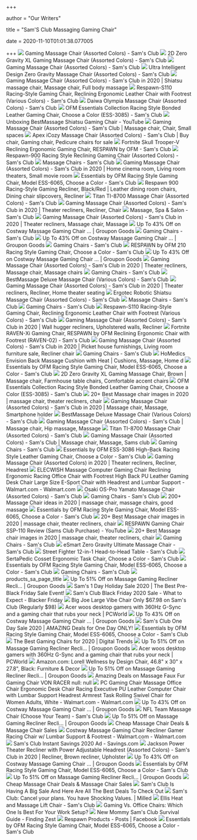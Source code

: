 +++
        
author = "Our Writers"
        
title = "Sam'S Club Massaging Gaming Chair"
        
date = 2020-11-10T01:01:38.077005
        
+++
[ ![](https://scene7.samsclub.com/is/image/samsclub/0084883701187_A)](https://scene7.samsclub.com/is/image/samsclub/0084883701187_A) Gaming Massage Chair (Assorted Colors) - Sam's Club
[ ![](https://scene7.samsclub.com/is/image/samsclub/0084883703389_A)](https://scene7.samsclub.com/is/image/samsclub/0084883703389_A) 2D Zero Gravity XL Gaming Massage Chair (Assorted Colors) - Sam's Club
[ ![](https://scene7.samsclub.com/is/image/samsclub/0084883701187_B?wid=280&hei=280)](https://scene7.samsclub.com/is/image/samsclub/0084883701187_B?wid=280&hei=280) Gaming Massage Chair (Assorted Colors) - Sam's Club
[ ![](https://scene7.samsclub.com/is/image/samsclub/0084883701324_A)](https://scene7.samsclub.com/is/image/samsclub/0084883701324_A) Ultra Intelligent Design Zero Gravity Massage Chair (Assorted Colors) - Sam's  Club
[ ![](https://i.pinimg.com/originals/f0/e0/2a/f0e02a190310f429968bf4883d438072.jpg)](https://i.pinimg.com/originals/f0/e0/2a/f0e02a190310f429968bf4883d438072.jpg) Gaming Massage Chair (Assorted Colors) - Sam's Club in 2020 | Shiatsu massage  chair, Massage chair, Full body massage
[ ![](https://scene7.samsclub.com/is/image/samsclub/0084512309576_A)](https://scene7.samsclub.com/is/image/samsclub/0084512309576_A) Respawn-S110 Racing-Style Gaming Chair, Reclining Ergonomic Leather Chair  with Footrest (Various Colors) - Sam's Club
[ ![](https://scene7.samsclub.com/is/image/samsclub/0004565601167_A?$DT_PDP_Image$)](https://scene7.samsclub.com/is/image/samsclub/0004565601167_A?$DT_PDP_Image$) Daiwa Olympia Massage Chair (Assorted Colors) - Sam's Club
[ ![](https://scene7.samsclub.com/is/image/samsclub/0084512308930_A)](https://scene7.samsclub.com/is/image/samsclub/0084512308930_A) OFM Essentials Collection Racing Style Bonded Leather Gaming Chair, Choose  a Color (ESS-3085) - Sam's Club
[ ![](https://i.ytimg.com/vi/XtBsPh0SceI/maxresdefault.jpg)](https://i.ytimg.com/vi/XtBsPh0SceI/maxresdefault.jpg) Unboxing BestMassage Shiatsu Gaming Chair - YouTube
[ ![](https://i.pinimg.com/474x/d8/76/e9/d876e9bd9d50b94055ad9d2db45c3d8a.jpg)](https://i.pinimg.com/474x/d8/76/e9/d876e9bd9d50b94055ad9d2db45c3d8a.jpg) Gaming Massage Chair (Assorted Colors) - Sam's Club | Massage chair, Chair,  Small spaces
[ ![](https://i.pinimg.com/originals/1a/b6/ce/1ab6ce09c3d951e6cf6a842c4f19fc0b.jpg)](https://i.pinimg.com/originals/1a/b6/ce/1ab6ce09c3d951e6cf6a842c4f19fc0b.jpg) Apex iCozy Massage Chair (Assorted Colors) - Sam's Club | Buy chair, Gaming  chair, Pedicure chairs for sale
[ ![](https://scene7.samsclub.com/is/image/samsclub/0019276701166_A)](https://scene7.samsclub.com/is/image/samsclub/0019276701166_A) Fortnite Skull Trooper-V Reclining Ergonomic Gaming Chair, RESPAWN by OFM - Sam's  Club
[ ![](https://scene7.samsclub.com/is/image/samsclub/0019276700951_A?$DT_PDP_Image$)](https://scene7.samsclub.com/is/image/samsclub/0019276700951_A?$DT_PDP_Image$) Respawn-900 Racing Style Reclining Gaming Chair (Assorted Colors) - Sam's  Club
[ ![](https://scene7.samsclub.com/is/image/samsclub/0081251203725_A?wid=280&hei=280)](https://scene7.samsclub.com/is/image/samsclub/0081251203725_A?wid=280&hei=280) Massage Chairs - Sam's Club
[ ![](https://i.pinimg.com/originals/5a/ef/33/5aef33b230aa14df299ed2ecad8b2e59.jpg)](https://i.pinimg.com/originals/5a/ef/33/5aef33b230aa14df299ed2ecad8b2e59.jpg) Gaming Massage Chair (Assorted Colors) - Sam's Club in 2020 | Home cinema  room, Living room theaters, Small movie room
[ ![](https://scene7.samsclub.com/is/image/samsclub/0084512309682_A?wid=280&hei=280)](https://scene7.samsclub.com/is/image/samsclub/0084512309682_A?wid=280&hei=280) Essentials by OFM Racing Style Gaming Chair, Model ESS-6065, Choose a Color  - Sam's Club
[ ![](https://i.pinimg.com/originals/87/ae/0d/87ae0d7af38e85a7a50a1a58d8b6e303.jpg)](https://i.pinimg.com/originals/87/ae/0d/87ae0d7af38e85a7a50a1a58d8b6e303.jpg) Respawn 900 Racing-Style Gaming Recliner, Black/Red | Leather dining room  chairs, Dining chair slipcovers, Recliner
[ ![](x-raw-image:///326f5976a3827e300cb9edfdbf176a05b99ec7ebdc7d1378303706a20d8bfa76)](x-raw-image:///326f5976a3827e300cb9edfdbf176a05b99ec7ebdc7d1378303706a20d8bfa76) Titan TI-8700 Massage Chair (Assorted Colors) - Sam's Club
[ ![](https://i.pinimg.com/originals/b9/bd/28/b9bd289096c1a55e8e3a5a2fa7d0c133.jpg)](https://i.pinimg.com/originals/b9/bd/28/b9bd289096c1a55e8e3a5a2fa7d0c133.jpg) Gaming Massage Chair (Assorted Colors) - Sam's Club in 2020 | Theater  recliners, Recliner, Chair
[ ![](https://scene7.samsclub.com/is/image/samsclub/0089254500065_A?$img_size_380x380$)](https://scene7.samsclub.com/is/image/samsclub/0089254500065_A?$img_size_380x380$) Massage, Spa & Salon - Sam's Club
[ ![](https://i.pinimg.com/originals/48/11/bb/4811bba48ac46b8d45c8412912c23b7d.jpg)](https://i.pinimg.com/originals/48/11/bb/4811bba48ac46b8d45c8412912c23b7d.jpg) Gaming Massage Chair (Assorted Colors) - Sam's Club in 2020 | Theater  recliners, Massage chair, Massage
[ ![](https://img.grouponcdn.com/stores/3W8GoFDXXFZA3sGVuKg3yiqwjmMF/storesoi31671873-2000x1200/v1/c700x420.jpg)](https://img.grouponcdn.com/stores/3W8GoFDXXFZA3sGVuKg3yiqwjmMF/storesoi31671873-2000x1200/v1/c700x420.jpg) Up To 43% Off on Costway Massage Gaming Chair ... | Groupon Goods
[ ![](https://scene7.samsclub.com/is/image/samsclub/0071322827109_A?wid=280&hei=280)](https://scene7.samsclub.com/is/image/samsclub/0071322827109_A?wid=280&hei=280) Gaming Chairs - Sam's Club
[ ![](https://img.grouponcdn.com/stores/3wTvAXtToW2vBy7s8NoFAcjuxVEe/storespi14893507-1400x840/v1/c700x420.jpg)](https://img.grouponcdn.com/stores/3wTvAXtToW2vBy7s8NoFAcjuxVEe/storespi14893507-1400x840/v1/c700x420.jpg) Up To 43% Off on Costway Massage Gaming Chair ... | Groupon Goods
[ ![](https://scene7.samsclub.com/is/image/samsclub/0019276701170_A?wid=280&hei=280)](https://scene7.samsclub.com/is/image/samsclub/0019276701170_A?wid=280&hei=280) Gaming Chairs - Sam's Club
[ ![](https://scene7.samsclub.com/is/image/samsclub/0019276701355_B?wid=280&hei=280)](https://scene7.samsclub.com/is/image/samsclub/0019276701355_B?wid=280&hei=280) RESPAWN by OFM 210 Racing Style Gaming Chair, Choose a Color - Sam's Club
[ ![](https://img.grouponcdn.com/stores/2DHK7JaWMMMFTJWqm6fPJBmH5G5z/storesoi31671585-2000x1200/v1/c700x420.jpg)](https://img.grouponcdn.com/stores/2DHK7JaWMMMFTJWqm6fPJBmH5G5z/storesoi31671585-2000x1200/v1/c700x420.jpg) Up To 43% Off on Costway Massage Gaming Chair ... | Groupon Goods
[ ![](https://i.pinimg.com/originals/b0/7f/e7/b07fe7f0d52e10de651f11071c489c5d.jpg)](https://i.pinimg.com/originals/b0/7f/e7/b07fe7f0d52e10de651f11071c489c5d.jpg) Gaming Massage Chair (Assorted Colors) - Sam's Club in 2020 | Theater  recliners, Massage chair, Massage chairs
[ ![](https://scene7.samsclub.com/is/image/samsclub/0085000944703_A?wid=280&hei=280)](https://scene7.samsclub.com/is/image/samsclub/0085000944703_A?wid=280&hei=280) Gaming Chairs - Sam's Club
[ ![](https://scene7.samsclub.com/is/image/samsclub/0084883700005_B?wid=280&hei=280)](https://scene7.samsclub.com/is/image/samsclub/0084883700005_B?wid=280&hei=280) BestMassage Deluxe Massage Chair (Various Colors) - Sam's Club
[ ![](https://i.pinimg.com/originals/bd/77/24/bd7724e17e760e65e9821f710adc819e.jpg)](https://i.pinimg.com/originals/bd/77/24/bd7724e17e760e65e9821f710adc819e.jpg) Gaming Massage Chair (Assorted Colors) - Sam's Club in 2020 | Theater  recliners, Recliner, Home theater seating
[ ![](https://scene7.samsclub.com/is/image/samsclub/0692566223601_A)](https://scene7.samsclub.com/is/image/samsclub/0692566223601_A) Ergotec Robotic Shiatsu Massage Chair (Assorted Colors) - Sam's Club
[ ![](https://scene7.samsclub.com/is/image/samsclub/0085261900729_A?wid=280&hei=280)](https://scene7.samsclub.com/is/image/samsclub/0085261900729_A?wid=280&hei=280) Massage Chairs - Sam's Club
[ ![](https://scene7.samsclub.com/is/image/samsclub/0019469601040_A?wid=280&hei=280)](https://scene7.samsclub.com/is/image/samsclub/0019469601040_A?wid=280&hei=280) Gaming Chairs - Sam's Club
[ ![](https://scene7.samsclub.com/is/image/samsclub/0084512309576_B?wid=280&hei=280)](https://scene7.samsclub.com/is/image/samsclub/0084512309576_B?wid=280&hei=280) Respawn-S110 Racing-Style Gaming Chair, Reclining Ergonomic Leather Chair  with Footrest (Various Colors) - Sam's Club
[ ![](https://i.pinimg.com/474x/30/d4/8d/30d48d689f8fec34a38a6a966a4a4f64.jpg)](https://i.pinimg.com/474x/30/d4/8d/30d48d689f8fec34a38a6a966a4a4f64.jpg) Gaming Massage Chair (Assorted Colors) - Sam's Club in 2020 | Wall hugger  recliners, Upholstered walls, Recliner
[ ![](https://scene7.samsclub.com/is/image/samsclub/0019276701168_B?wid=280&hei=280)](https://scene7.samsclub.com/is/image/samsclub/0019276701168_B?wid=280&hei=280) Fortnite RAVEN-Xi Gaming Chair, RESPAWN by OFM Reclining Ergonomic Chair  with Footrest (RAVEN-02) - Sam's Club
[ ![](https://i.pinimg.com/474x/a8/3f/a9/a83fa99e45d9a4473e67e44304ba17f0.jpg)](https://i.pinimg.com/474x/a8/3f/a9/a83fa99e45d9a4473e67e44304ba17f0.jpg) Gaming Massage Chair (Assorted Colors) - Sam's Club in 2020 | Picket house  furnishings, Living room furniture sale, Recliner chair
[ ![](https://scene7.samsclub.com/is/image/samsclub/0084512309593_A?wid=280&hei=280)](https://scene7.samsclub.com/is/image/samsclub/0084512309593_A?wid=280&hei=280) Gaming Chairs - Sam's Club
[ ![](https://i.pinimg.com/originals/08/82/80/088280c976775eecfc4c1f129ef2b96e.jpg)](https://i.pinimg.com/originals/08/82/80/088280c976775eecfc4c1f129ef2b96e.jpg) HoMedics Envision Back Massage Cushion with Heat | Cushions, Massage, Home d
[ ![](https://scene7.samsclub.com/is/image/samsclub/0084512309682_A)](https://scene7.samsclub.com/is/image/samsclub/0084512309682_A) Essentials by OFM Racing Style Gaming Chair, Model ESS-6065, Choose a Color  - Sam's Club
[ ![](https://i.pinimg.com/474x/af/ce/23/afce23aa5e9bed9d7875732c012ffcf4.jpg)](https://i.pinimg.com/474x/af/ce/23/afce23aa5e9bed9d7875732c012ffcf4.jpg) 2D Zero Gravity XL Gaming Massage Chair, Brown | Massage chair, Farmhouse  table chairs, Comfortable accent chairs
[ ![](https://scene7.samsclub.com/is/image/samsclub/0084512308930_B?wid=280&hei=280)](https://scene7.samsclub.com/is/image/samsclub/0084512308930_B?wid=280&hei=280) OFM Essentials Collection Racing Style Bonded Leather Gaming Chair, Choose  a Color (ESS-3085) - Sam's Club
[ ![](https://i.pinimg.com/236x/71/13/ea/7113ea58633150fee249b4cb0f50da25.jpg)](https://i.pinimg.com/236x/71/13/ea/7113ea58633150fee249b4cb0f50da25.jpg) 20+ Best Massage chair images in 2020 | massage chair, theater recliners,  chair
[ ![](https://i.pinimg.com/originals/91/0c/9c/910c9c2e545011164e8b7a8d5e849634.jpg)](https://i.pinimg.com/originals/91/0c/9c/910c9c2e545011164e8b7a8d5e849634.jpg) Gaming Massage Chair (Assorted Colors) - Sam's Club in 2020 | Massage chair,  Massage, Smartphone holder
[ ![](https://scene7.samsclub.com/is/image/samsclub/0084883700005_A)](https://scene7.samsclub.com/is/image/samsclub/0084883700005_A) BestMassage Deluxe Massage Chair (Various Colors) - Sam's Club
[ ![](https://i.pinimg.com/564x/0b/12/49/0b1249c4e5cfcdc6377f0d414a40a170.jpg)](https://i.pinimg.com/564x/0b/12/49/0b1249c4e5cfcdc6377f0d414a40a170.jpg) Gaming Massage Chair (Assorted Colors) - Sam's Club | Massage chair, Hip  massage, Massage
[ ![](https://scene7.samsclub.com/is/image/samsclub/0085731400537_B?wid=280&hei=280)](https://scene7.samsclub.com/is/image/samsclub/0085731400537_B?wid=280&hei=280) Titan TI-8700 Massage Chair (Assorted Colors) - Sam's Club
[ ![](https://i.pinimg.com/originals/b3/6c/c3/b36cc36db2692e567b2ea8e5e2ffec0d.png)](https://i.pinimg.com/originals/b3/6c/c3/b36cc36db2692e567b2ea8e5e2ffec0d.png) Gaming Massage Chair (Assorted Colors) - Sam's Club | Massage chair, Massage,  Sams club
[ ![](https://scene7.samsclub.com/is/image/samsclub/0065629250145_A?$img_size_380x380$)](https://scene7.samsclub.com/is/image/samsclub/0065629250145_A?$img_size_380x380$) Gaming Chairs - Sam's Club
[ ![](https://scene7.samsclub.com/is/image/samsclub/0084512309063_B?wid=280&hei=280)](https://scene7.samsclub.com/is/image/samsclub/0084512309063_B?wid=280&hei=280) Essentials by OFM ESS-3086 High-Back Racing Style Leather Gaming Chair,  Choose a Color - Sam's Club
[ ![](https://i.pinimg.com/474x/d2/69/e2/d269e21bbfd729924aea10d040c12f13.jpg)](https://i.pinimg.com/474x/d2/69/e2/d269e21bbfd729924aea10d040c12f13.jpg) Gaming Massage Chair (Assorted Colors) in 2020 | Theater recliners,  Recliner, Headrest
[ ![](https://i5.walmartimages.com/asr/ac4a7b78-b4d6-4931-a183-f8d04eaea978_1.a03c881316b96dca561824dc0a5754f2.jpeg)](https://i5.walmartimages.com/asr/ac4a7b78-b4d6-4931-a183-f8d04eaea978_1.a03c881316b96dca561824dc0a5754f2.jpeg) ELECWISH Massage Computer Gaming Chair Reclining Ergonomic Racing Office  Chair with Footrest High Back PU Leather Gaming Desk Chair Large Size  E-Sport Chair with Headrest and Lumbar Support - Walmart.com - Walmart.com
[ ![](https://scene7.samsclub.com/is/image/samsclub/0081251203480_A)](https://scene7.samsclub.com/is/image/samsclub/0081251203480_A) Osaki OS-Pro Yamato Massage Chair (Assorted Colors) - Sam's Club
[ ![](https://scene7.samsclub.com/is/image/samsclub/0076949867928_A?wid=280&hei=280)](https://scene7.samsclub.com/is/image/samsclub/0076949867928_A?wid=280&hei=280) Gaming Chairs - Sam's Club
[ ![](https://i.pinimg.com/236x/3b/0f/f1/3b0ff13b1f8521630ab1f0afaf299d48.jpg)](https://i.pinimg.com/236x/3b/0f/f1/3b0ff13b1f8521630ab1f0afaf299d48.jpg) 200+ Massage Chair ideas in 2020 | massage chair, massage chairs, good  massage
[ ![](https://smedia.webcollage.net/rwvfp/wc/cp/1550695500345_a9c6d0ce-e145-4f67-88b9-f49bcf95f718/module/ofm//_cp/products/1519160951969/tab-1a39aefd-e6e3-4390-aae7-cdab3abca8be/95add42d-514b-438f-b942-4efe453e5028.jpg.w960.jpg)](https://smedia.webcollage.net/rwvfp/wc/cp/1550695500345_a9c6d0ce-e145-4f67-88b9-f49bcf95f718/module/ofm//_cp/products/1519160951969/tab-1a39aefd-e6e3-4390-aae7-cdab3abca8be/95add42d-514b-438f-b942-4efe453e5028.jpg.w960.jpg) Essentials by OFM Racing Style Gaming Chair, Model ESS-6065, Choose a Color  - Sam's Club
[ ![](https://i.pinimg.com/236x/7f/da/73/7fda7371fca46059e5f9b43fb8afb386.jpg)](https://i.pinimg.com/236x/7f/da/73/7fda7371fca46059e5f9b43fb8afb386.jpg) 20+ Best Massage chair images in 2020 | massage chair, theater recliners,  chair
[ ![](https://i.ytimg.com/vi/xm10QUpLm2I/maxresdefault.jpg)](https://i.ytimg.com/vi/xm10QUpLm2I/maxresdefault.jpg) RESPAWN Gaming Chair SSP-110 Review (Sams Club Purchase) - YouTube
[ ![](https://i.pinimg.com/236x/34/1c/7a/341c7aab1cc9430fabd8ad99672f0372.jpg)](https://i.pinimg.com/236x/34/1c/7a/341c7aab1cc9430fabd8ad99672f0372.jpg) 20+ Best Massage chair images in 2020 | massage chair, theater recliners,  chair
[ ![](https://scene7.samsclub.com/is/image/samsclub/0019276701169_A?wid=280&hei=280)](https://scene7.samsclub.com/is/image/samsclub/0019276701169_A?wid=280&hei=280) Gaming Chairs - Sam's Club
[ ![](https://scene7.samsclub.com/is/image/samsclub/0085261900729_B?wid=280&hei=280)](https://scene7.samsclub.com/is/image/samsclub/0085261900729_B?wid=280&hei=280) eSmart Zero Gravity Ultimate Massage Chair - Sam's Club
[ ![](x-raw-image:///51ffe4c564cd2a661ebf3ad5666e4f40b78f600a3071c6ae46f4bc081886f5be)](x-raw-image:///51ffe4c564cd2a661ebf3ad5666e4f40b78f600a3071c6ae46f4bc081886f5be) Street Fighter 12-in-1 Head-to-Head Table - Sam's Club
[ ![](x-raw-image:///6fa92e26f2677d6fa97f111e399b8cc5de6de40e7386cbf737bc2aedd4c49890)](x-raw-image:///6fa92e26f2677d6fa97f111e399b8cc5de6de40e7386cbf737bc2aedd4c49890) SertaPedic Cosset Ergonomic Task Chair, Choose a Color - Sam's Club
[ ![](https://smedia.webcollage.net/rwvfp/wc/cp/1550695500345_a9c6d0ce-e145-4f67-88b9-f49bcf95f718/module/ofm//_cp/products/1519160951969/tab-1a39aefd-e6e3-4390-aae7-cdab3abca8be/a7be5884-e0c6-45c3-8ede-4784592c869c.jpg.w960.jpg)](https://smedia.webcollage.net/rwvfp/wc/cp/1550695500345_a9c6d0ce-e145-4f67-88b9-f49bcf95f718/module/ofm//_cp/products/1519160951969/tab-1a39aefd-e6e3-4390-aae7-cdab3abca8be/a7be5884-e0c6-45c3-8ede-4784592c869c.jpg.w960.jpg) Essentials by OFM Racing Style Gaming Chair, Model ESS-6065, Choose a Color  - Sam's Club
[ ![](https://scene7.samsclub.com/is/image/samsclub/0085000944759_A?wid=280&hei=280)](https://scene7.samsclub.com/is/image/samsclub/0085000944759_A?wid=280&hei=280) Gaming Chairs - Sam's Club
[ ![](http://www.jawabsale.jawabstg.com/themes/jawabsale/images/products/samsclub-logo.png)](http://www.jawabsale.jawabstg.com/themes/jawabsale/images/products/samsclub-logo.png) products_sa_page_title
[ ![](https://img.grouponcdn.com/stores/tpe38hP1V5GXA9ZR61zypxaVKPE/storesoi36208015-2000x1200/v1/c700x420.jpg)](https://img.grouponcdn.com/stores/tpe38hP1V5GXA9ZR61zypxaVKPE/storesoi36208015-2000x1200/v1/c700x420.jpg) Up To 51% Off on Massage Gaming Recliner Recli... | Groupon Goods
[ ![](https://www.passionforsavings.com/content/uploads/2018/11/Sams-Club-Sale-Featured.jpg)](https://www.passionforsavings.com/content/uploads/2018/11/Sams-Club-Sale-Featured.jpg) Sam's 1 Day Holiday Sale 2020 | The Best Pre-Black Friday Sale Event!
[ ![](https://www.blackerfriday.com/wp-content/uploads/2020/10/Sams-Club-Black-Friday-Ad-2020-4.png)](https://www.blackerfriday.com/wp-content/uploads/2020/10/Sams-Club-Black-Friday-Ad-2020-4.png) Sam's Club Black Friday 2020 Sale - What to Expect - Blacker Friday
[ ![](https://hip2save.com/wp-content/uploads/2020/04/Big-Joe-Chair.jpg?resize=1024%2C538&strip=all)](https://hip2save.com/wp-content/uploads/2020/04/Big-Joe-Chair.jpg?resize=1024%2C538&strip=all) Big Joe Large Vibe Chair Only $67.98 on Sam's Club (Regularly $98)
[ ![](https://images.idgesg.net/images/article/2020/06/acer-predator-osim-gaming-chair-primary-100849804-large.jpg)](https://images.idgesg.net/images/article/2020/06/acer-predator-osim-gaming-chair-primary-100849804-large.jpg) Acer woos desktop gamers with 360Hz G-Sync and a gaming chair that rubs  your neck | PCWorld
[ ![](https://img.grouponcdn.com/stores/46ZZveBTJZzLmC7KrLtw6LdjLSEa/storesoi31671707-2000x1200/v1/c700x420.jpg)](https://img.grouponcdn.com/stores/46ZZveBTJZzLmC7KrLtw6LdjLSEa/storesoi31671707-2000x1200/v1/c700x420.jpg) Up To 43% Off on Costway Massage Gaming Chair ... | Groupon Goods
[ ![](https://www.passionforsavings.com/content/uploads/2019/10/Sams-Club-One-Day-Sale-7.jpg)](https://www.passionforsavings.com/content/uploads/2019/10/Sams-Club-One-Day-Sale-7.jpg) Sam's Club One Day Sale 2020 | AMAZING Deals for One Day ONLY!
[ ![](https://smedia.webcollage.net/rwvfp/wc/cp/1550695500345_a9c6d0ce-e145-4f67-88b9-f49bcf95f718/module/ofm//_cp/products/1519160951969/tab-03a11d0f-795f-41ec-9894-028f6db2025d/0bd8ff66-6ee8-4eb8-b24a-0f3752de4970.mp4.poster.jpg.w1920.jpg)](https://smedia.webcollage.net/rwvfp/wc/cp/1550695500345_a9c6d0ce-e145-4f67-88b9-f49bcf95f718/module/ofm//_cp/products/1519160951969/tab-03a11d0f-795f-41ec-9894-028f6db2025d/0bd8ff66-6ee8-4eb8-b24a-0f3752de4970.mp4.poster.jpg.w1920.jpg) Essentials by OFM Racing Style Gaming Chair, Model ESS-6065, Choose a Color  - Sam's Club
[ ![](https://icdn3.digitaltrends.com/image/digitaltrends/respawn-900-reclining-gaming-chair-382x215.jpg)](https://icdn3.digitaltrends.com/image/digitaltrends/respawn-900-reclining-gaming-chair-382x215.jpg) The Best Gaming Chairs for 2020 | Digital Trends
[ ![](https://img.grouponcdn.com/stores/36ZSGLWs9HPiqmzvhnxWgWhQxcQv/storesoi36208027-2000x1200/v1/c700x420.jpg)](https://img.grouponcdn.com/stores/36ZSGLWs9HPiqmzvhnxWgWhQxcQv/storesoi36208027-2000x1200/v1/c700x420.jpg) Up To 51% Off on Massage Gaming Recliner Recli... | Groupon Goods
[ ![](https://images.idgesg.net/images/article/2020/06/predator-gaming-chair-x-osim-pgc090-high_01-100849723-large.jpg)](https://images.idgesg.net/images/article/2020/06/predator-gaming-chair-x-osim-pgc090-high_01-100849723-large.jpg) Acer woos desktop gamers with 360Hz G-Sync and a gaming chair that rubs  your neck | PCWorld
[ ![](https://images-na.ssl-images-amazon.com/images/I/81ik4vIwzsL._AC_SX679_.jpg)](https://images-na.ssl-images-amazon.com/images/I/81ik4vIwzsL._AC_SX679_.jpg) Amazon.com: Lorell Wellness by Design Chair, 46.8" x 30" x 27.8", Black:  Furniture & Decor
[ ![](https://img.grouponcdn.com/stores/2bnpzrTa7C1J4KNy3cXVNiNPsiFT/storesoi36208063-2000x1200/v1/sc600x600.jpg)](https://img.grouponcdn.com/stores/2bnpzrTa7C1J4KNy3cXVNiNPsiFT/storesoi36208063-2000x1200/v1/sc600x600.jpg) Up To 51% Off on Massage Gaming Recliner Recli... | Groupon Goods
[ ![](https://images.prod.meredith.com/product/f9542caf9b8c8760800550715e41a0e8/1596968061625/l/von-racer-gaming-chair-von-racer-upholstery-color-black)](https://images.prod.meredith.com/product/f9542caf9b8c8760800550715e41a0e8/1596968061625/l/von-racer-gaming-chair-von-racer-upholstery-color-black) Amazing Deals on Massage Faux Fur Gaming Chair VON RACER null: null
[ ![](https://i5.walmartimages.com/asr/389aaf4d-b17d-4e5b-ad6a-2615704dfcea_1.d0fb6a13c6851a2afebd163c6ef05d57.jpeg)](https://i5.walmartimages.com/asr/389aaf4d-b17d-4e5b-ad6a-2615704dfcea_1.d0fb6a13c6851a2afebd163c6ef05d57.jpeg) PC Gaming Chair Massage Office Chair Ergonomic Desk Chair Racing Executive  PU Leather Computer Chair with Lumbar Support Headrest Armrest Task Rolling  Swivel Chair for Women Adults, White - Walmart.com - Walmart.com
[ ![](https://img.grouponcdn.com/stores/2zhjXbhN6vQWXs2KNzpaytkQPa5x/storesoi31671619-2000x1200/v1/sc600x600.jpg)](https://img.grouponcdn.com/stores/2zhjXbhN6vQWXs2KNzpaytkQPa5x/storesoi31671619-2000x1200/v1/sc600x600.jpg) Up To 43% Off on Costway Massage Gaming Chair ... | Groupon Goods
[ ![](https://scene7.samsclub.com/is/image/samsclub/0040980057937_A)](https://scene7.samsclub.com/is/image/samsclub/0040980057937_A) NFL Team Massage Chair (Choose Your Team) - Sam's Club
[ ![](https://img.grouponcdn.com/stores/2eXQ9gpBSgB41zZ97ahpKugbrMob/storespi14835357-2000x1200/v1/c700x420.jpg)](https://img.grouponcdn.com/stores/2eXQ9gpBSgB41zZ97ahpKugbrMob/storespi14835357-2000x1200/v1/c700x420.jpg) Up To 51% Off on Massage Gaming Recliner Recli... | Groupon Goods
[ ![](https://www.dealsplus.com/ai/268x268/dealimage/20000/8510000/8510269_1601058436.jpg)](https://www.dealsplus.com/ai/268x268/dealimage/20000/8510000/8510269_1601058436.jpg) Cheap Massage Chair Deals & Massage Chair Sales
[ ![](https://i5.walmartimages.com/asr/93f8ad1a-0910-41f0-acb0-c6e7dc76b76f_1.a9208f45628f40ec484d5a682911b73c.jpeg)](https://i5.walmartimages.com/asr/93f8ad1a-0910-41f0-acb0-c6e7dc76b76f_1.a9208f45628f40ec484d5a682911b73c.jpeg) Costway Massage Gaming Chair Recliner Gamer Racing Chair w/ Lumbar Support  & Footrest - Walmart.com - Walmart.com
[ ![](https://node3.sdccdn.com/images/circular/4918950.jpeg)](https://node3.sdccdn.com/images/circular/4918950.jpeg) Sam's Club Instant Savings 2020 Ad - Savings.com
[ ![](https://i.pinimg.com/474x/65/3e/ff/653efff676e37877784b09a684742584.jpg)](https://i.pinimg.com/474x/65/3e/ff/653efff676e37877784b09a684742584.jpg) Jackson Power Theater Recliner with Power Adjustable Headrest (Assorted  Colors) - Sam's Club in 2020 | Recliner, Brown recliner, Upholster
[ ![](https://img.grouponcdn.com/stores/2uPjEEejDXXEVAVSsP7UpFAhRxVn/storesoi31671849-2000x1200/v1/c700x420.jpg)](https://img.grouponcdn.com/stores/2uPjEEejDXXEVAVSsP7UpFAhRxVn/storesoi31671849-2000x1200/v1/c700x420.jpg) Up To 43% Off on Costway Massage Gaming Chair ... | Groupon Goods
[ ![](https://smedia.webcollage.net/rwvfp/wc/cp/1550695500345_a9c6d0ce-e145-4f67-88b9-f49bcf95f718/module/ofm//_cp/products/1519160951969/tab-1a39aefd-e6e3-4390-aae7-cdab3abca8be/4452e4fd-1c45-4398-90df-e3cd51e6bbe2.jpg.w960.jpg)](https://smedia.webcollage.net/rwvfp/wc/cp/1550695500345_a9c6d0ce-e145-4f67-88b9-f49bcf95f718/module/ofm//_cp/products/1519160951969/tab-1a39aefd-e6e3-4390-aae7-cdab3abca8be/4452e4fd-1c45-4398-90df-e3cd51e6bbe2.jpg.w960.jpg) Essentials by OFM Racing Style Gaming Chair, Model ESS-6065, Choose a Color  - Sam's Club
[ ![](https://img.grouponcdn.com/stores/22x4CKZs6g8vWB6ytctx74g6kjXT/storesoi36208115-2000x1200/v1/c700x420.jpg)](https://img.grouponcdn.com/stores/22x4CKZs6g8vWB6ytctx74g6kjXT/storesoi36208115-2000x1200/v1/c700x420.jpg) Up To 51% Off on Massage Gaming Recliner Recli... | Groupon Goods
[ ![](https://www.dealsplus.com/ai/268x268/dealimage/20000/8554000/8554214_1603073667.jpg)](https://www.dealsplus.com/ai/268x268/dealimage/20000/8554000/8554214_1603073667.jpg) Cheap Massage Chair Deals & Massage Chair Sales
[ ![](https://img.buzzfeed.com/buzzfeed-static/static/2020-08/6/15/asset/a40927c447a5/sub-buzz-2127-1596727759-25.png?downsize=900:*&output-format=auto&output-quality=auto)](https://img.buzzfeed.com/buzzfeed-static/static/2020-08/6/15/asset/a40927c447a5/sub-buzz-2127-1596727759-25.png?downsize=900:*&output-format=auto&output-quality=auto) Sam's Club Is Having A Big Sale And Here Are All The Best Deals To Check Out
[ ![](https://images.milled.com/2020-01-23/kBYXcq8m963h3oTY/0AotA0JrvLuq.png)](https://images.milled.com/2020-01-23/kBYXcq8m963h3oTY/0AotA0JrvLuq.png) Sam's Club: Cancel your plans. You have Shocking Values. | Milled
[ ![](https://scene7.samsclub.com/is/image/samsclub/0060587626825_A)](https://scene7.samsclub.com/is/image/samsclub/0060587626825_A) Ellis Heat and Massage Lift Chair - Sam's Club
[ ![](https://specials-images.forbesimg.com/imageserve/5e8f51b8b4aaaa0006ecf1a5/960x0.jpg?fit=scale)](https://specials-images.forbesimg.com/imageserve/5e8f51b8b4aaaa0006ecf1a5/960x0.jpg?fit=scale) Gaming Vs. Office Chairs: Which One Is Best For Your Work Setup?
[ ![](https://www.findingzest.com/wp-content/uploads/2015/08/SamsClub_3.jpg)](https://www.findingzest.com/wp-content/uploads/2015/08/SamsClub_3.jpg) New Mommy Sam's Club Survival Guide - Finding Zest
[ ![](https://lookaside.fbsbx.com/lookaside/crawler/media/?media_id=1024188097997957)](https://lookaside.fbsbx.com/lookaside/crawler/media/?media_id=1024188097997957) Respawn Products - Posts | Facebook
[ ![](https://smedia.webcollage.net/rwvfp/wc/cp/1550695500345_a9c6d0ce-e145-4f67-88b9-f49bcf95f718/module/ofm//_cp/products/1519160951969/tab-1a39aefd-e6e3-4390-aae7-cdab3abca8be/3368e780-c155-4d1b-821d-faf7e58ee106.jpg.w960.jpg)](https://smedia.webcollage.net/rwvfp/wc/cp/1550695500345_a9c6d0ce-e145-4f67-88b9-f49bcf95f718/module/ofm//_cp/products/1519160951969/tab-1a39aefd-e6e3-4390-aae7-cdab3abca8be/3368e780-c155-4d1b-821d-faf7e58ee106.jpg.w960.jpg) Essentials by OFM Racing Style Gaming Chair, Model ESS-6065, Choose a Color  - Sam's Club
